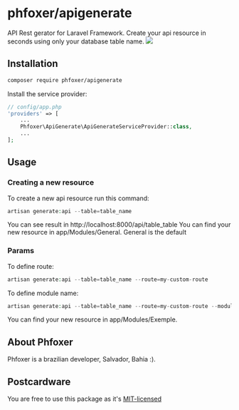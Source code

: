 # phfoxer/apigenerate
API Rest gerator for Laravel Framework.
Create your api resource in seconds using only your database table name.
![](http://inovaapp.com/phfoxer.laravel.api.generate.gif)

## Installation

```bash
composer require phfoxer/apigenerate
```

Install the service provider:

```php
// config/app.php
'providers' => [
    ...
    Phfoxer\ApiGenerate\ApiGenerateServiceProvider::class,
    ...
];
```

## Usage

### Creating a new resource

To create a new api resource run this command:

```php
artisan generate:api --table=table_name
```
You can see result in http://localhost:8000/api/table_table
You can find your new resource in app/Modules/General.
General is the default 
### Params

To define route:

```php
artisan generate:api --table=table_name --route=my-custom-route
```

To define module name:

```php
artisan generate:api --table=table_name --route=my-custom-route --module=Exemple
```
You can find your new resource in app/Modules/Exemple.

## About Phfoxer

Phfoxer is a brazilian developer, Salvador, Bahia :).

## Postcardware

You are free to use this package as it's [MIT-licensed](LICENSE.md)
